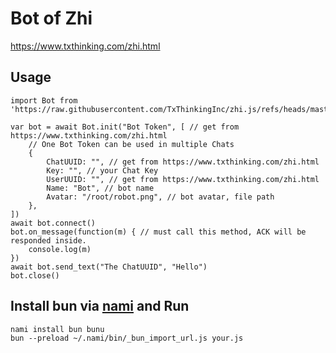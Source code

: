 # Bot of Zhi

https://www.txthinking.com/zhi.html

## Usage

```
import Bot from 'https://raw.githubusercontent.com/TxThinkingInc/zhi.js/refs/heads/master/bot.js'

var bot = await Bot.init("Bot Token", [ // get from https://www.txthinking.com/zhi.html
    // One Bot Token can be used in multiple Chats
    {
        ChatUUID: "", // get from https://www.txthinking.com/zhi.html
        Key: "", // your Chat Key
        UserUUID: "", // get from https://www.txthinking.com/zhi.html
        Name: "Bot", // bot name
        Avatar: "/root/robot.png", // bot avatar, file path
    },
])
await bot.connect()
bot.on_message(function(m) { // must call this method, ACK will be responded inside.
    console.log(m)
})
await bot.send_text("The ChatUUID", "Hello")
bot.close()
```

## Install bun via [nami](https://github.com/txthinking/nami) and Run

```
nami install bun bunu
bun --preload ~/.nami/bin/_bun_import_url.js your.js
```
